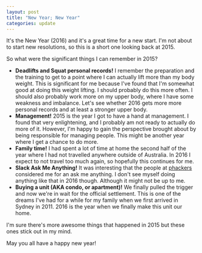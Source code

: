```yaml
---
layout: post
title: "New Year; New Year"
categories: update
---
```


It's the New Year (2016) and it's a great time for a new start. I'm not about to
start new resolutions, so this is a short one looking back at 2015.

So what were the significant things I can remember in 2015?

* **Deadlifts and Squat personal records!** I remember the preparation and the
  training to get to a point where I can actually lift more than my body weight.
  This is significant for me because I've found that I'm somewhat good at doing
  this weight lifting. I should probably do this more often. I should also
  probably work more on my upper body, where I have some weakness and imbalance.
  Let's see whether 2016 gets more more personal records and at least a stronger
  upper body.
* **Management!** 2015 is the year I got to have a hand at management. I found
  that very enlightening, and I probably am not ready to actually do more of it.
  However, I'm happy to gain the perspective brought about by being responsible
  for managing people. This might be another year where I get a chance to do
  more.
* **Family time!** I had spent a lot of time at home the second half of the year
  where I had not travelled anywhere outside of Australia. In 2016 I expect to
  not travel too much again, so hopefully this continues for me.
* **Slack Ask Me Anything!** It was interesting that the people at
  [phackers](http://phackers.io) considered me for an ask me anything. I don't
  see myself doing anything like that in 2016 though. Although it might not be
  up to me.
* **Buying a unit (AKA condo, or apartment)!** We finally pulled the trigger and
  now we're in wait for the official settlement. This is one of the dreams I've
  had for a while for my family when we first arrived in Sydney in 2011. 2016 is
  the year when we finally make this unit our home.

I'm sure there's more awesome things that happened in 2015 but these ones stick
out in my mind.

May you all have a happy new year!
